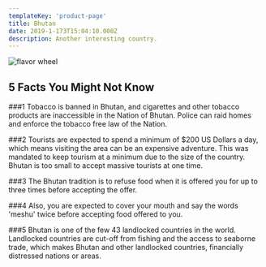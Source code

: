 ```yaml
---
templateKey: 'product-page'
title: Bhutan
date: 2019-1-173T15:04:10.000Z
description: Another interesting country.
---
```


![flavor wheel](/img/flags/Bhutan_Flag.png)

## 5 Facts You Might Not Know

###1
Tobacco is banned in Bhutan, and cigarettes and other tobacco products are inaccessible in the Nation of Bhutan. Police can raid homes and enforce the tobacco free law of the Nation.

###2
Tourists are expected to spend a minimum of $200 US Dollars a day, which means visiting the area can be an expensive adventure. This was mandated to keep tourism at a minimum due to the size of the country. Bhutan is too small to accept massive tourists at one time.

###3
The Bhutan tradition is to refuse food when it is offered you for up to three times before accepting the offer.

###4
Also, you are expected to cover your mouth and say the words 'meshu' twice before accepting food offered to you.

###5
Bhutan is one of the few 43 landlocked countries in the world. Landlocked countries are cut-off from fishing and the access to seaborne trade, which makes Bhutan and other landlocked countries, financially distressed nations or areas.
